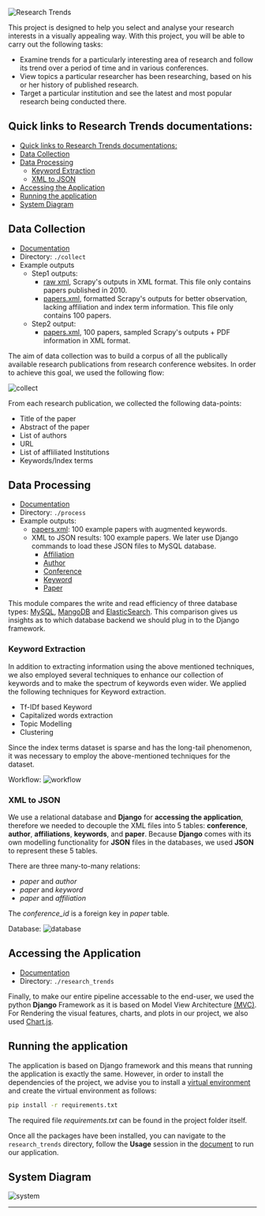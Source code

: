 ![Research Trends](./static/banner.jpg)

This project is designed to help you select and analyse your research interests in a visually appealing way. With this project, you will be able to carry out the following tasks:
- Examine trends for a particularly interesting area of research and follow its trend over a period of time and in various conferences. 
- View topics a particular researcher has been researching, based on his or her history of published research.
- Target a particular institution and see the latest and most popular research being conducted there.

## Quick links to Research Trends documentations:

- [Quick links to Research Trends documentations:](#quick-links-to-research-trends-documentations)
- [Data Collection](#data-collection)
- [Data Processing](#data-processing)
  - [Keyword Extraction](#keyword-extraction)
  - [XML to JSON](#xml-to-json)
- [Accessing the Application](#accessing-the-application)
- [Running the application](#running-the-application)
- [System Diagram](#system-diagram)

## Data Collection 

- [Documentation](collect/README.md)
- Directory: `./collect`
- Example outputs
  - Step1 outputs: 
    - [raw xml](collect/examples/2010.xml), Scrapy's outputs in XML format. This file only contains papers published in 2010.
    - [papers.xml](collect/examples/step1_papers.xml), formatted Scrapy's outputs for better observation, lacking affiliation and index term information. This file only contains 100 papers.
  - Step2 output: 
    - [papers.xml](collect/examples/step2_papers.xml), 100 papers, sampled Scrapy's outputs + PDF information in XML format. 

The aim of data collection was to build a corpus of all the publically available research publications from research conference websites. In order to achieve this goal, we used the following flow:

![collect](static/collect%20diagram.svg)

From each research publication, we collected the following data-points:
- Title of the paper
- Abstract of the paper 
- List of authors 
- URL
- List of affliliated Institutions 
- Keywords/Index terms 


## Data Processing 
- [Documentation](process/README.md)
- Directory: `./process`
- Example outputs:
  - [papers.xml](process/examples/papers.xml): 100 example papers with augmented keywords. 
  - XML to JSON results: 100 example papers. We later use Django commands to load these JSON files to MySQL database.
    - [Affiliation](process/examples/json/aff.json)
    - [Author](process/examples/json/author.json)
    - [Conference](process/examples/json/conf.json)
    - [Keyword](process/examples/json/key.json)
    - [Paper](process/examples/json/paper.json)

This module compares the write and read efficiency of three database types: [MySQL](https://www.mysql.com/), [MangoDB](https://www.mongodb.com/) and [ElasticSearch](https://www.elastic.co/). This comparison gives us insights as to which database backend we should plug in to the Django framework.

### Keyword Extraction 
In addition to extracting information using the above mentioned techniques, we also employed several techniques to enhance our collection of keywords and to make the spectrum of keywords even wider. We applied the following techniques for Keyword extraction.
- Tf-IDf based Keyword
- Capitalized words extraction
- Topic Modelling
- Clustering

Since the index terms dataset is sparse and has the long-tail phenomenon, it was necessary to employ the above-mentioned techniques for the dataset. 

Workflow:
![workflow](static/keyward%20extraction.svg)

### XML to JSON 

We use a relational database and **Django** for **accessing the application**, therefore we needed to decouple the XML files into 5 tables: **conference**, **author**, **affiliations**, **keywords**, and **paper**. 
Because **Django** comes with its own modelling functionality for **JSON** files in the databases, we used **JSON** to represent these 5 tables. 

There are three many-to-many relations:
- *paper* and *author*
- *paper* and *keyword*
- *paper* and *affiliation*

The *conference_id* is a foreign key in *paper* table.

Database:
![database](static/database.png)

## Accessing the Application 

- [Documentation](research_trends/README.md)
- Directory: `./research_trends`
  
Finally, to make our entire pipeline accessable to the end-user, we used the python **Django** Framework as it is based on Model View Architecture [(MVC)](https://en.wikipedia.org/wiki/Model%E2%80%93view%E2%80%93controller). For Rendering the visual features, charts, and plots in our project, we also used [Chart.js](https://www.chartjs.org/).


## Running the application
The application is based on Django framework and this means that running the application is exactly the same. However, in order to install the dependencies of the project, we advise you to install a [virtual environment](https://docs.python.org/3/library/venv.html) and create the virtual environment as follows:
```bash
pip install -r requirements.txt
```
The required file _requirements.txt_ can be found in the project folder itself.

Once all the packages have been installed, you can navigate to the `research_trends` directory, follow the **Usage** session in the [document](./research_trends/README.md) to run our application. 

## System Diagram

![system](./static/system_diagram.svg)

---
